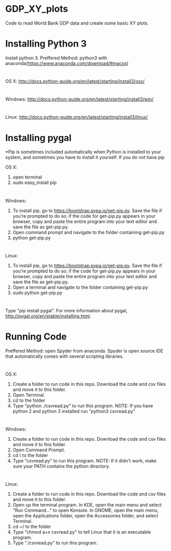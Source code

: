 # GDP_XY_plots
Code to read World Bank GDP data and create some basic XY plots.
# Installing Python 3
Install python 3. 
Preffered Method: 
python3 with anaconda(https://www.anaconda.com/download/#macos)
#
OS X: 
http://docs.python-guide.org/en/latest/starting/install3/osx/
#
Windows: 
http://docs.python-guide.org/en/latest/starting/install3/win/
#
Linux: 
http://docs.python-guide.org/en/latest/starting/install3/linux/
# Installing pygal
*Pip is sometimes included automatically when Python is installed to your system, and sometimes you have to install it yourself. 
If you do not have pip

OS X: 
1. open terminal
2. sudo easy_install pip
#
Windows: 
1. To install pip, go to https://bootstrap.pypa.io/get-pip.py. Save the file if you’re prompted to do so; if the code for get-pip.py appears in your browser, copy and paste the entire program into your text editor and save the file as get-pip.py.
2. Open command prompt and navigate to the folder containing get-pip.py 
3. python get-pip.py
#
Linux: 
1. To install pip, go to https://bootstrap.pypa.io/get-pip.py. Save the file if you’re prompted to do so; if the code for get-pip.py appears in your browser, copy and paste the entire program into your text editor and save the file as get-pip.py.
2. Open a terminal and navigate to the folder containing get-pip.py
3. sudo python get-pip.py
#
Type "pip install pygal". For more information about pygal, http://pygal.org/en/stable/installing.html.
# Running Code
Preffered Method: open Spyder from anaconda. Spyder is open source IDE that automatically comes with several scripting libraries.
#
OS X: 
1. Create a folder to run code in this repo. Download the code and csv files and move it to this folder.
2. Open Terminal.
3. cd to the folder
4. Type "python ./csvread.py" to run this program. 
NOTE: If you have python 2 and python 3 installed run "python3 csvread.py"
#
Windows:
1. Create a folder to run code in this repo. Download the code and csv files and move it to this folder.
2. Open Command Prompt.
3. cd \ to the folder
4. Type "csvread.py" to run this program. 
NOTE: If it didn't work, make sure your PATH contains the python directory.
#
Linux: 
1. Create a folder to run code in this repo. Download the code and csv files and move it to this folder.
2. Open up the terminal program. In KDE, open the main menu and select "Run Command..." to open Konsole. In GNOME, open the main menu, open the Applications folder, open the Accessories folder, and select Terminal.
3. cd ~/ to the folder
4. Type "chmod a+x csvread.py" to tell Linux that it is an executable program.
5. Type "./csvread.py" to run this program. 
